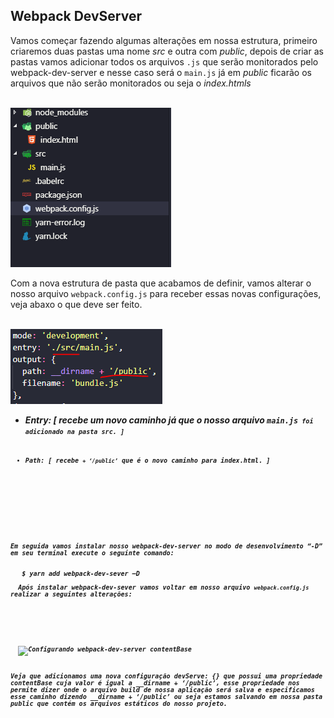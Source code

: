 ## Webpack DevServer 

<div>
  <p>Vamos começar fazendo algumas alterações em nossa estrutura, primeiro criaremos duas pastas uma nome <i><em>src</em></i> e outra com <i><em>public</em></i>, depois de criar as pastas vamos adicionar todos os arquivos <code>.js</code> que serão monitorados pelo webpack-dev-server e nesse caso será o <code>main.js</code> já em <i>public</i> ficarão os arquivos que não serão monitorados ou seja o <i>index.htmls</i> </p><br>

  <img src="../assets/webpack-dev-server-00.PNG" alt="Estrutura de pastas" >    
</div>

<div>
  <p>Com a nova estrutura de pasta que acabamos de definir, vamos alterar o nosso arquivo <code>webpack.config.js</code> para receber essas novas configurações, veja abaxo o que deve ser feito.</p> <br>

  <img src="../assets/webpack-dev-server-01.PNG" alt="Configurnado webpack-dev-server" >
  
  <ul>
    <li><b><em>Entry<em><b>: [ <em><i>recebe um novo caminho já que o nosso arquivo <code>main.js<code> foi adicionado na pasta src.<i></em> ]</li>
    <li><b><em>Path</em></b>: [<em><i> recebe <code>+ ‘/public’</code> que é o novo caminho para index.html. ]</i></em> </li>
  </ul><br>
  
  <p>Em seguida vamos instalar nosso <b><em>webpack-dev-server</em></b> no modo de desenvolvimento <i>“-D”</i> em seu terminal execute o seguinte comando:<br><br>
  <b><em> $ yarn add webpack-dev-sever –D</em></b><br>
  Após instalar webpack-dev-sever vamos voltar em nosso arquivo <code>webpack.config.js</code> realizar a seguintes alterações:
  </p><br>

  <img src="webpack-dev-server-02.PNG" alt="Configurando webpack-dev-server contentBase" >  
  <p>Veja que adicionamos uma nova configuração devServe: {} que possui uma propriedade contentBase cuja valor é igual a __dirname + ‘/public’, esse propriedade nos permite dizer onde o arquivo build de nossa aplicação será salva e especificamos esse caminho dizendo __dirname + ‘/public’ ou seja estamos salvando em nossa pasta public que contém os arquivos estáticos do nosso projeto.</p>
</div>



